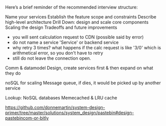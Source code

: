 Here’s a brief reminder of the recommended interview structure:

Name your services
Establish the feature scope and constraints
Describe high-level architecture
Drill Down: design and scale core components
Scaling the design
Tradeoffs and future improvements


- you will sent calculation request to CDN (possible said by error)
- do not name a service 'Service' or backend service
- why retry 3 times? what happens if the calc request is like '3/0' which is arithmetical error, so you don't have to retry
- still do not leave the connection open.

Comm & datamodel
Design, create services first & then expand on what they do

noSQL for scaling
Message queue, if dies, it would be picked up by another service

Lookup:
    NoSQL databases
    Memecached & LRU cache

https://github.com/donnemartin/system-design-primer/tree/master/solutions/system_design/pastebin#design-pastebincom-or-bitly